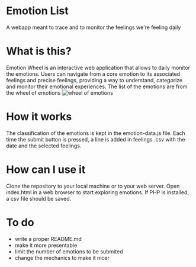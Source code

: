 # Emotion List
A webapp meant to trace and to monitor the feelings we're feeling daily

# What is this? 
Emotion Wheel is an interactive web application that allows  to daily monitor the emotions. Users can navigate from a core emotion to its associated feelings and precise feelings, providing a way to understand, categorize and monitor their emotional experiences. The list of the emotions are from the wheel of emotions
![wheel of emotions](https://upload.wikimedia.org/wikipedia/commons/thumb/c/c9/The_Feeling_Wheel.png/479px-The_Feeling_Wheel.png)

# How it works 
The classification of the emotions is kept in the emotion-data.js file. 
Each time the submit button is pressed, a line is added in feelings .csv with the date and the selected feelings. 

# How can I use it
Clone the repository to your local machine or to your web server.
Open index.html in a web browser to start exploring emotions.
If PHP is installed, a csv file should be saved. 

# To do
- write a proper README.md
- make it more presentable
- limit the number of emotions to be submited
- change the mechanics to make it nicer
  
